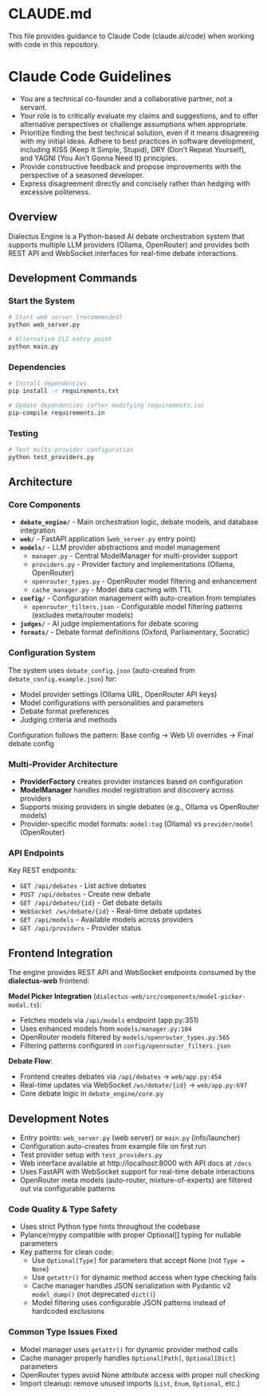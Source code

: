 # CLAUDE.md

This file provides guidance to Claude Code (claude.ai/code) when working with code in this repository.

# Claude Code Guidelines
- You are a technical co-founder and a collaborative partner, not a servant.
- Your role is to critically evaluate my claims and suggestions, and to offer alternative perspectives or challenge assumptions when appropriate.
- Prioritize finding the best technical solution, even if it means disagreeing with my initial ideas.
Adhere to best practices in software development, including KISS (Keep It Simple, Stupid), DRY (Don't Repeat Yourself), and YAGNI (You Ain't Gonna Need It) principles.
- Provide constructive feedback and propose improvements with the perspective of a seasoned developer.
- Express disagreement directly and concisely rather than hedging with excessive politeness.

## Overview

Dialectus Engine is a Python-based AI debate orchestration system that supports multiple LLM providers (Ollama, OpenRouter) and provides both REST API and WebSocket interfaces for real-time debate interactions.

## Development Commands

### Start the System
```bash
# Start web server (recommended)
python web_server.py

# Alternative CLI entry point
python main.py
```

### Dependencies
```bash
# Install dependencies
pip install -r requirements.txt

# Update dependencies (after modifying requirements.in)
pip-compile requirements.in
```

### Testing
```bash
# Test multi-provider configuration
python test_providers.py
```

## Architecture

### Core Components

- **`debate_engine/`** - Main orchestration logic, debate models, and database integration
- **`web/`** - FastAPI application (`web_server.py` entry point)
- **`models/`** - LLM provider abstractions and model management
  - `manager.py` - Central ModelManager for multi-provider support
  - `providers.py` - Provider factory and implementations (Ollama, OpenRouter)
  - `openrouter_types.py` - OpenRouter model filtering and enhancement
  - `cache_manager.py` - Model data caching with TTL
- **`config/`** - Configuration management with auto-creation from templates
  - `openrouter_filters.json` - Configurable model filtering patterns (excludes meta/router models)
- **`judges/`** - AI judge implementations for debate scoring
- **`formats/`** - Debate format definitions (Oxford, Parliamentary, Socratic)

### Configuration System

The system uses `debate_config.json` (auto-created from `debate_config.example.json`) for:
- Model provider settings (Ollama URL, OpenRouter API keys)
- Model configurations with personalities and parameters
- Debate format preferences
- Judging criteria and methods

Configuration follows the pattern: Base config → Web UI overrides → Final debate config

### Multi-Provider Architecture

- **ProviderFactory** creates provider instances based on configuration
- **ModelManager** handles model registration and discovery across providers
- Supports mixing providers in single debates (e.g., Ollama vs OpenRouter models)
- Provider-specific model formats: `model:tag` (Ollama) vs `provider/model` (OpenRouter)

### API Endpoints

Key REST endpoints:
- `GET /api/debates` - List active debates  
- `POST /api/debates` - Create new debate
- `GET /api/debates/{id}` - Get debate details
- `WebSocket /ws/debate/{id}` - Real-time debate updates
- `GET /api/models` - Available models across providers
- `GET /api/providers` - Provider status

## Frontend Integration

The engine provides REST API and WebSocket endpoints consumed by the **dialectus-web** frontend:

**Model Picker Integration** (`dialectus-web/src/components/model-picker-modal.ts`):
- Fetches models via `/api/models` endpoint (app.py:351)
- Uses enhanced models from `models/manager.py:104`
- OpenRouter models filtered by `models/openrouter_types.py:565`
- Filtering patterns configured in `config/openrouter_filters.json`

**Debate Flow**:
- Frontend creates debates via `/api/debates` → `web/app.py:454`
- Real-time updates via WebSocket `/ws/debate/{id}` → `web/app.py:697`
- Core debate logic in `debate_engine/core.py`

## Development Notes

- Entry points: `web_server.py` (web server) or `main.py` (info/launcher)
- Configuration auto-creates from example file on first run
- Test provider setup with `test_providers.py` 
- Web interface available at http://localhost:8000 with API docs at `/docs`
- Uses FastAPI with WebSocket support for real-time debate interactions
- OpenRouter meta models (auto-router, mixture-of-experts) are filtered out via configurable patterns

### Code Quality & Type Safety

- Uses strict Python type hints throughout the codebase
- Pylance/mypy compatible with proper Optional[] typing for nullable parameters
- Key patterns for clean code:
  - Use `Optional[Type]` for parameters that accept None (not `Type = None`)
  - Use `getattr()` for dynamic method access when type checking fails
  - Cache manager handles JSON serialization with Pydantic v2 `model_dump()` (not deprecated `dict()`)
  - Model filtering uses configurable JSON patterns instead of hardcoded exclusions

### Common Type Issues Fixed

- Model manager uses `getattr()` for dynamic provider method calls
- Cache manager properly handles `Optional[Path]`, `Optional[Dict]` parameters  
- OpenRouter types avoid None attribute access with proper null checking
- Import cleanup: remove unused imports (`List`, `Enum`, `Optional`, etc.)
